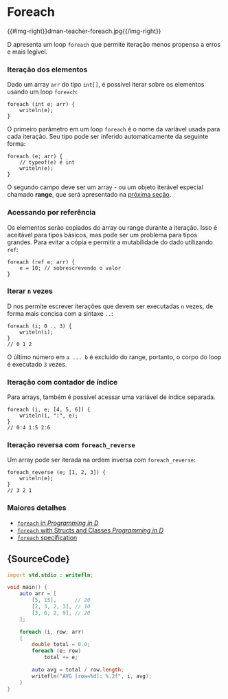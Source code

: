 # Foreach

{{#img-right}}dman-teacher-foreach.jpg{{/img-right}}

D apresenta um loop `foreach` que permite
iteração menos propensa a erros e mais legível.

### Iteração dos elementos

Dado um array `arr` do tipo `int[]`, é possível
iterar sobre os elementos usando um loop `foreach`:

    foreach (int e; arr) {
        writeln(e);
    }

O primeiro parâmetro em um loop `foreach` é o nome da variável
usada para cada iteração. Seu tipo pode ser inferido automaticamente da seguinte forma:

    foreach (e; arr) {
        // typeof(e) é int
        writeln(e);
    }

O segundo campo deve ser um array - ou um objeto iterável especial
chamado **range**, que será apresentado na [próxima seção](basics/ranges).

### Acessando por referência

Os elementos serão copiados do array ou range durante a iteração.
Isso é aceitável para tipos básicos, mas pode ser um problema para tipos
grandes. Para evitar a cópia e permitir a mutabilidade do dado
utilizando `ref`:

    foreach (ref e; arr) {
        e = 10; // sobrescrevendo o valor
    }

### Iterar `n` vezes

D nos permite escrever iterações que devem ser executadas
`n` vezes, de forma mais concisa com a sintaxe `..`:

    foreach (i; 0 .. 3) {
        writeln(i);
    }
    // 0 1 2

O último número em `a ... b` é excluído do range,
portanto, o corpo do loop é executado `3` vezes.

### Iteração com contador de índice

Para arrays, também é possível acessar uma variável de índice separada.

    foreach (i, e; [4, 5, 6]) {
        writeln(i, ":", e);
    }
    // 0:4 1:5 2:6

### Iteração reversa com `foreach_reverse`

Um array pode ser iterada na ordem inversa com
`foreach_reverse`:

    foreach_reverse (e; [1, 2, 3]) {
        writeln(e);
    }
    // 3 2 1

### Maiores detalhes

- [`foreach` in _Programming in D_](http://ddili.org/ders/d.en/foreach.html)
- [`foreach` with Structs and Classes  _Programming in D_](http://ddili.org/ders/d.en/foreach_opapply.html)
- [`foreach` specification](https://dlang.org/spec/statement.html#ForeachStatement)

## {SourceCode}

```d
import std.stdio : writefln;

void main() {
    auto arr = [
        [5, 15],      // 20
        [2, 3, 2, 3], // 10
        [3, 6, 2, 9], // 20
    ];

    foreach (i, row; arr)
    {
        double total = 0.0;
        foreach (e; row)
            total += e;

        auto avg = total / row.length;
        writefln("AVG [row=%d]: %.2f", i, avg);
    }
}
```
